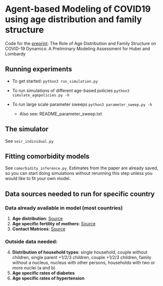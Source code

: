 # Agent-based Modeling of COVID19 using age distribution and family structure

Code for the [preprint](https://papers.ssrn.com/sol3/papers.cfm?abstract_id=3564800): The Role of Age Distribution and Family Structure on COVID-19 Dynamics: A Preliminary Modeling Assessment for Hubei and Lombardy

## Running experiments

- To get started:
`python3 run_simulation.py`

- To run simulations of different age-based policies
`python3 simulate_agepolicies.py -h`

- To run large scale parameter sweeps
`python3 parameter_sweep.py -h`
  - Also see: README_parameter_sweep.txt

## The simulator

See `seir_individual.py`

## Fitting comorbidity models

See `comorbidity_inference.py`. Estimates from the paper are already saved, so
you can start doing simulations without rerunning this step unless you would like
to fit your own model.

## Data sources needed to run for specific country


### Data already available in model (most countries)
1. **Age distribution**: [Source](https://population.un.org/household/resources/About_the_United_Nations_Database_on_the_Household_Size_and_Composition_2019.pdf)
2. **Age specific fertility of mothers**: [Source](https://www.un.org/en/development/desa/population/publications/dataset/fertility/age-fertility.asp)
3. **Contact Matrices**: [Source](https://www.ncbi.nlm.nih.gov/pmc/articles/PMC5609774/#pcbi.1005697.s001)

### Outside data needed:
4. **Distribution of household types**: single household, couple without children, single parent +1/2/3 children, couple +1/2/3 children, family without a nucleus, nucleus with other persons, households with two or more nuclei (a and b)
5. **Age specific rates of diabetes**
6. **Age specific rates of hypertension**




